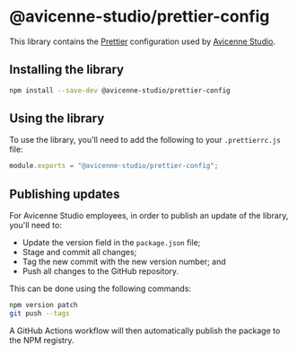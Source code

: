 # @avicenne-studio/prettier-config

This library contains the [Prettier](https://prettier.io) configuration used by [Avicenne Studio](https://avicenne.studio).

## Installing the library

```bash
npm install --save-dev @avicenne-studio/prettier-config
```

## Using the library

To use the library, you'll need to add the following to your `.prettierrc.js` file:

```js
module.exports = "@avicenne-studio/prettier-config";
```

## Publishing updates

For Avicenne Studio employees, in order to publish an update of the library, you'll need to:

- Update the version field in the `package.json` file;
- Stage and commit all changes;
- Tag the new commit with the new version number; and
- Push all changes to the GitHub repository.

This can be done using the following commands:

```bash
npm version patch
git push --tags
```

A GitHub Actions workflow will then automatically publish the package to the NPM registry.
